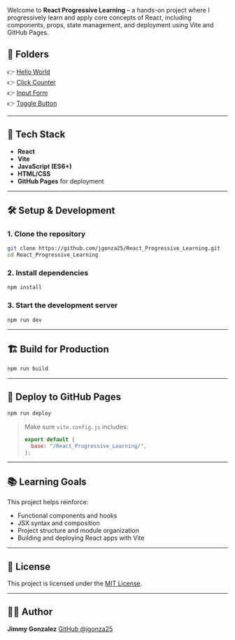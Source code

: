 Welcome to **React Progressive Learning** – a hands-on project where I progressively learn and apply core concepts of React, including components, props, state management, and deployment using Vite and GitHub Pages.

## 📁 Folders

👉 <a href="https://github.com/jgonza25/React_Progressive_Learning/tree/main/HelloWorld">Hello World</a>
<br>
👉 <a href="https://github.com/jgonza25/React_Progressive_Learning/tree/main/ClickCounter">Click Counter</a>
<br>
👉 <a href="https://github.com/jgonza25/React_Progressive_Learning/tree/main/InputForm">Input Form</a>
<br>
👉 <a href="https://github.com/jgonza25/React_Progressive_Learning/tree/main/ToggleButton">Toggle Button</a>

---

## 🚀 Tech Stack

- **React**
- **Vite**
- **JavaScript (ES6+)**
- **HTML/CSS**
- **GitHub Pages** for deployment

---

## 🛠️ Setup & Development

### 1. Clone the repository
```bash
git clone https://github.com/jgonza25/React_Progressive_Learning.git
cd React_Progressive_Learning
````

### 2. Install dependencies

```bash
npm install
```

### 3. Start the development server

```bash
npm run dev
```

---

## 🏗️ Build for Production

```bash
npm run build
```

---

## 🚀 Deploy to GitHub Pages

```bash
npm run deploy
```

> Make sure `vite.config.js` includes:
>
> ```js
> export default {
>   base: "/React_Progressive_Learning/",
> };
> ```

---

## 📚 Learning Goals

This project helps reinforce:

* Functional components and hooks
* JSX syntax and composition
* Project structure and module organization
* Building and deploying React apps with Vite

---

## 📄 License

This project is licensed under the [MIT License](LICENSE).

---

## 👨‍💻 Author

**Jimmy Gonzalez**
[GitHub @jgonza25](https://github.com/jgonza25)
